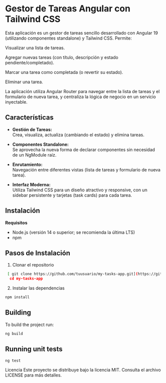 # Gestor de Tareas Angular con Tailwind CSS

Esta aplicación es un gestor de tareas sencillo desarrollado con Angular 19 (utilizando componentes standalone) y Tailwind CSS. Permite:

Visualizar una lista de tareas.

Agregar nuevas tareas (con título, descripción y estado pendiente/completado).

Marcar una tarea como completada (o revertir su estado).

Eliminar una tarea.

La aplicación utiliza Angular Router para navegar entre la lista de tareas y el formulario de nueva tarea, y centraliza la lógica de negocio en un servicio inyectable.

## Características

- **Gestión de Tareas:**  
  Crea, visualiza, actualiza (cambiando el estado) y elimina tareas.
  
- **Componentes Standalone:**  
  Se aprovecha la nueva forma de declarar componentes sin necesidad de un NgModule raíz.

- **Enrutamiento:**  
  Navegación entre diferentes vistas (lista de tareas y formulario de nueva tarea).

- **Interfaz Moderna:**  
  Utiliza Tailwind CSS para un diseño atractivo y responsive, con un sidebar persistente y tarjetas (task cards) para cada tarea.
  
## Instalación

**Requisitos**
- Node.js (versión 14 o superior; se recomienda la última LTS)
- npm

## Pasos de Instalación

1. Clonar el repositorio
```bash
 [ git clone https://github.com/tuusuario/my-tasks-app.git](https://github.com/karen13hb/task/)
  cd my-tasks-app
```
2. Instalar las dependencias
```bash
npm install
```
## Building

To build the project run:

```bash
ng build
```

## Running unit tests

```bash
ng test
```

Licencia
Este proyecto se distribuye bajo la licencia MIT. Consulta el archivo LICENSE para más detalles.

